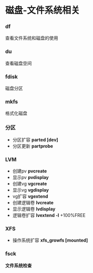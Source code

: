 # 磁盘-文件系统相关



### df&#x20;

查看文件系统和磁盘的使用

### du&#x20;

查看磁盘空间

### fdisk

磁盘分区

### mkfs

格式化磁盘

### 分区

* 分区扩容 **parted \[dev]**
* 分区更新 **partprobe**

### LVM

* 创建pv  **pvcreate**&#x20;
* 显示pv **pvdisplay**
* 创建vg **vgcreate**
* 显示vg **vgdisplay**
* vg扩容 **vgextend**
* 创建逻辑卷 **lvcreate**
* 显示逻辑卷 **lvdisplay**
* 逻辑卷扩容 **lvextend -l** +100%FREE

### XFS

* 操作系统扩容  **xfs\_growfs \[mounted]**

### **fsck**

**文件系统检查**
